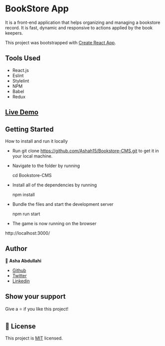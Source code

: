 # BookStore App

It is a front-end application that helps organizing and managing a bookstore record. It is fast, dynamic and responsive to actions applied by the book keepers.

This project was bootstrapped with [Create React App](https://github.com/facebook/create-react-app).

## Tools Used

- React.js
- Eslint
- Stylelint
- NPM
- Babel
- Redux

## [Live Demo]()

## Getting Started

How to install and run it locally

- Run git clone https://github.com/Ashah15/Bookstore-CMS.git to get it in your local machine.

- Navigate to the folder by running

  cd Bookstore-CMS
  
- Install all of the dependencies by running
  
  npm install
  
- Bundle the files and start the development server

  npm run start
  
- The game is now running on the browser

 http://localhost:3000/

## Author

👤 **Asha Abdullahi**

-  [Github](https://github.com/Ashah15)
-  [Twitter](https://twitter.com/AshaAbdullahi13)
-  [Linkedin](https://www.linkedin.com/in/ashaabdullahi/)

## Show your support

Give a ⭐️ if you like this project!

## 📝 License

This project is [MIT](https://opensource.org/licenses/MIT) licensed.


